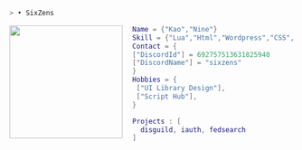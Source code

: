 ```bash
> • SixZens
```

<img align="left" src="https://images-ext-1.discordapp.net/external/NcCRFlnWangHzChwvHAKlaqdybxCMzFgjfF9r0mcpbA/https/pfps.gg/assets/pfps/7908-kagome.gif" width="200"/>


```lua
  Name = {"Kao","Nine"}
  Skill = {"Lua","Html","Wordpress","CSS","C++","Java","Python"}
  Contact = {
  ["DiscordId"] = 692757513631825940
  ["DiscordName"] = "sixzens"
  }
  Hobbies = {
   ["UI Library Design"],
   ["Script Hub"],
  }

  Projects : [ 
    disguild, iauth, fedsearch
  ]
  
```
